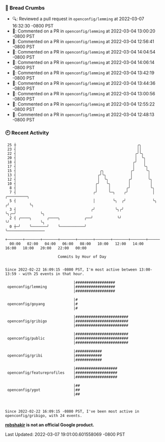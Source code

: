 ### 🍞 Bread Crumbs

 * 🔍: Reviewed a pull request in  `openconfig/lemming` at 2022-03-07 16:32:30 -0800 PST
 * 💬: Commented on a PR in  `openconfig/lemming` at 2022-03-04 13:00:20 -0800 PST
 * 💬: Commented on a PR in  `openconfig/lemming` at 2022-03-04 12:56:41 -0800 PST
 * 💬: Commented on a PR in  `openconfig/lemming` at 2022-03-04 14:04:54 -0800 PST
 * 💬: Commented on a PR in  `openconfig/lemming` at 2022-03-04 14:06:14 -0800 PST
 * 💬: Commented on a PR in  `openconfig/lemming` at 2022-03-04 13:42:19 -0800 PST
 * 💬: Commented on a PR in  `openconfig/lemming` at 2022-03-04 13:44:36 -0800 PST
 * 💬: Commented on a PR in  `openconfig/lemming` at 2022-03-04 13:00:56 -0800 PST
 * 💬: Commented on a PR in  `openconfig/lemming` at 2022-03-04 12:55:22 -0800 PST
 * 💬: Commented on a PR in  `openconfig/lemming` at 2022-03-04 12:48:13 -0800 PST

### 🕘 Recent Activity
```
 25 ┼                                                       ╭╮
 23 ┤                                                       ││
 22 ┤                                                      ╭╯╰╮
 20 ┤                                                      │  ╰╮
 18 ┤                                                     ╭╯   │
 17 ┤                                                     │    ╰╮
 15 ┤                                      ╭╮            ╭╯     ╰╮
 13 ┤                                     ╭╯╰╮           │       │
 12 ┤                                     │  ╰╮         ╭╯       ╰╮
 10 ┤                                    ╭╯   ╰╮        │         │
  8 ┤                                    │     │       ╭╯         ╰╮
  7 ┤                                   ╭╯     ╰─╮    ╭╯           │     ╭─────────╮
  5 ┤                                   │        ╰╮  ╭╯            ╰╮   ╭╯         ╰╮
  3 ┤                                  ╭╯         ╰╮╭╯              ╰╮╭─╯           ╰╮
  2 ┤ ╭────╮       ╭────╮           ╭──╯           ╰╯                ╰╯              ╰╮
  0 ┼─╯    ╰───────╯    ╰───────────╯                                                 ╰─────────────────
    +───────+───────+───────+───────+───────+───────+───────+───────+───────+───────+───────+───────+────
  00:00   02:00   04:00   06:00   08:00   10:00   12:00   14:00   16:00   18:00   20:00   22:00   00:00   

						Commits by Hour of Day


Since 2022-02-22 16:09:15 -0800 PST, I'm most active between 13:00-13:59 - with 25 events in that hour.

```



```
                               |##################
 openconfig/lemming            |##################
                               |##################

                               |#
 openconfig/goyang             |#
                               |#

                               |########################
 openconfig/gribigo            |########################
                               |########################

                               |########################
 openconfig/public             |########################
                               |########################

                               |############
 openconfig/gribi              |############
                               |############

                               |###################
 openconfig/featureprofiles    |###################
                               |###################

                               |##
 openconfig/ygot               |##
                               |##



Since 2022-02-22 16:09:15 -0800 PST, I've been most active in openconfig/gribigo, with 24 events.

```
**[robshakir](mailto:robjs@google.com) is not an official Google product.**  


Last Updated: 2022-03-07 19:01:00.601558069 -0800 PST
